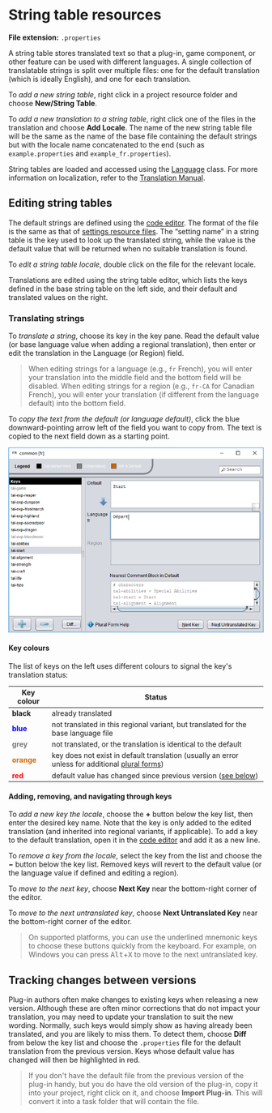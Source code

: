 # String table resources

**File extension:** `.properties`

A string table stores translated text so that a plug-in, game component, or other feature can be used with different languages. A single collection of translatable strings is split over multiple files: one for the default translation (which is ideally English), and one for each translation.

To *add a new string table*, right click in a project resource folder and choose **New/String Table**.

To *add a new translation to a string table*, right click one of the files in the translation and choose **Add Locale**. The name of the new string table file will be the same as the name of the base file containing the default strings but with the locale name concatenated to the end (such as `example.properties` and `example_fr.properties`).

String tables are loaded and accessed using the [Language](assets/javadoc/resources/Language.html) class. For more information on localization, refer to the [Translation Manual](tm-index).

## Editing string tables

The default strings are defined using the [code editor](dm-code-editor.md). The format of the file is the same as that of [settings resource files](dm-res-settings.md). The “setting name” in a string table is the key used to look up the translated string, while the value is the default value that will be returned when no suitable translation is found.

To *edit a string table locale*, double click on the file for the relevant locale.

Translations are edited using the string table editor, which lists the keys defined in the base string table on the left side, and their default and translated values on the right.

### Translating strings

To *translate a string*, choose its key in the key pane. Read the default value (or base language value when adding a regional translation), then enter or edit the translation in the Language (or Region) field.

> When editing strings for a language (e.g., `fr` French), you will enter your translation into the middle field and the bottom field will be disabled. When editing strings for a region (e.g., `fr-CA` for Canadian French), you will enter your translation (if different from the language default) into the bottom field.

To *copy the text from the default (or language default)*, click the blue downward-pointing arrow left of the field you want to copy from. The text is copied to the next field down as a starting point.

![The string table editor](images/string-table-editor.png)

#### Key colours

The list of keys on the left uses different colours to signal the key's translation status:

| Key colour                                    | Status                                                       |
| --------------------------------------------- | ------------------------------------------------------------ |
| **black**                                     | already translated                                           |
| <span style="color:#00f">**blue**</span>      | not translated in this regional variant, but translated for the base language file |
| <span style="color:#777">**grey**</span>      | not translated, or the translation is identical to the default |
| <span style="color:#d0680c">**orange</span>** | key does not exist in default translation (usually an error unless for additional [plural forms](tm-plurals.md)) |
| <span style="color:red">**red**</span>        | default value has changed since previous version ([see below](#tracking-changes-between-versions)) |

#### Adding, removing, and navigating through keys

To *add a new key the locale*, choose the **+** button below the key list, then enter the desired key name. Note that the key is only added to the edited translation (and inherited into regional variants, if applicable). To add a key to the default translation, open it in the [code editor](dm-code-editor.md) and add it as a new line.

To *remove a key from the locale*, select the key from the list and choose the **−** button below the key list. Removed keys will revert to the default value (or the language value if defined and editing a region).

To *move to the next key*, choose **Next Key** near the bottom-right corner of the editor.

To *move to the next untranslated key*, choose **Next Untranslated Key** near the bottom-right corner of the editor.

> On supported platforms, you can use the underlined mnemonic keys to choose these buttons quickly from the keyboard. For example, on Windows you can press <kbd>Alt</kbd>+<kbd>X</kbd> to move to the next untranslated key.

## Tracking changes between versions

Plug-in authors often make changes to existing keys when releasing a new version. Although these are often minor corrections that do not impact your translation, you may need to update your translation to suit the new wording. Normally, such keys would simply show as having already been translated, and you are likely to miss them. To detect them, choose **Diff** from below the key list and choose the `.properties` file for the default translation from the previous version. Keys whose default value has changed will then be highlighted in red.

> If you don't have the default file from the previous version of the plug-in handy, but you do have the old version of the plug-in, copy it into your project, right click on it, and choose **Import Plug-in**. This will convert it into a task folder that will contain the file.